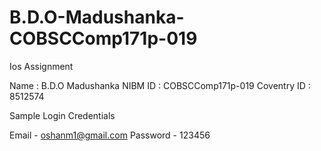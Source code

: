 # B.D.O-Madushanka-COBSCComp171p-019


Ios Assignment

Name : B.D.O Madushanka
NIBM ID : COBSCComp171p-019
Coventry ID : 8512574

Sample Login Credentials

Email - oshanm1@gmail.com
Password - 123456
